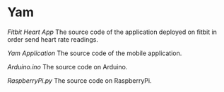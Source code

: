# Yam

*Fitbit Heart App*
The source code of the application deployed on fitbit in order send heart rate readings.

*Yam Application*
The source code of the mobile application.

*Arduino.ino*
The source code on Arduino.

*RaspberryPi.py*
The source code on RaspberryPi.


